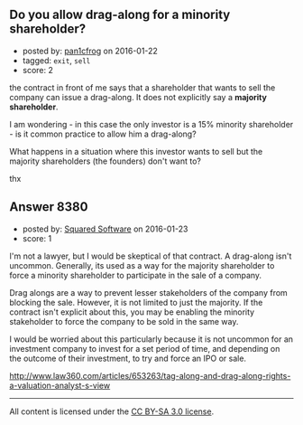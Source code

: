 ## Do you allow drag-along for a minority shareholder?

- posted by: [pan1cfrog](https://stackexchange.com/users/7659956/pan1cfrog) on 2016-01-22
- tagged: `exit`, `sell`
- score: 2

the contract in front of me says that a shareholder that wants to sell the company can issue a drag-along. It does not explicitly say a **majority shareholder**.

I am wondering - in this case the only investor is a 15% minority shareholder - is it common practice to allow him a drag-along?

What happens in a situation where this investor wants to sell but the majority shareholders (the founders) don't want to?

thx


## Answer 8380

- posted by: [Squared Software](https://stackexchange.com/users/6064338/squared-software) on 2016-01-23
- score: 1

I'm not a lawyer, but I would be skeptical of that contract. A drag-along isn't uncommon. Generally, its used as a way for the majority shareholder to force a minority shareholder to participate in the sale of a company.

Drag alongs are a way to prevent lesser stakeholders of the company from blocking the sale. However, it is not limited to just the majority. If the contract isn't explicit about this, you may be enabling the minority stakeholder to force the company to be sold in the same way.

I would be worried about this particularly because it is not uncommon for an investment company to invest for a set period of time, and depending on the outcome of their investment, to try and force an IPO or sale.

http://www.law360.com/articles/653263/tag-along-and-drag-along-rights-a-valuation-analyst-s-view



---

All content is licensed under the [CC BY-SA 3.0 license](https://creativecommons.org/licenses/by-sa/3.0/).
